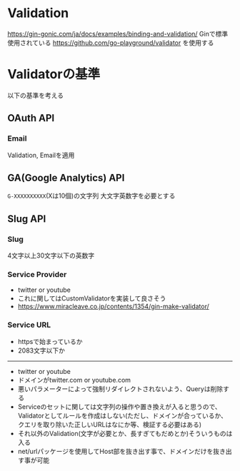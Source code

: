 # Validation
https://gin-gonic.com/ja/docs/examples/binding-and-validation/
Ginで標準使用されている https://github.com/go-playground/validator を使用する

# Validatorの基準
以下の基準を考える
## OAuth API
### Email
Validation, Emailを適用

## GA(Google Analytics) API
`G-XXXXXXXXXX`(Xは10個)の文字列
大文字英数字を必要とする

## Slug API
### Slug
4文字以上30文字以下の英数字

### Service Provider
* twitter or youtube
* これに関してはCustomValidatorを実装して良さそう
* https://www.miracleave.co.jp/contents/1354/gin-make-validator/
### Service URL
* httpsで始まっているか
* 2083文字以下か
---
* twitter or youtube
* ドメインがtwitter.com or youtube.com
* 悪いパラメーターによって強制リダイレクトされないよう、Queryは削除する
* Serviceのセットに関しては文字列の操作や置き換えが入ると思うので、Validatorとしてルールを作成はしない(ただし、ドメインが合っているか、クエリを取り除いた正しいURLはなにか等、検証する必要はある)
* それ以外のValidation(文字が必要とか、長すぎてもだめとか)そういうものは入る
* net/urlパッケージを使用してHost部を抜き出す事で、ドメインだけを抜き出す事が可能